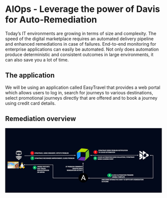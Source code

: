 # AIOps - Leverage the power of Davis for Auto-Remediation 

Today’s IT environments are growing in terms of size and complexity. The speed of the digital marketplace requires an automated delivery pipeline and enhanced remediations in case of failures. End-to-end monitoring for enterprise applications can easily be automated. Not only does automation produce deterministic and consistent outcomes in large environments, it can also save you a lot of time.

## The application
We will be using an application called EasyTravel that provides a web portal which allows users to log in, search for journeys to various destinations, select promotional journeys directly that are offered and to book a journey using credit card details. 


## Remediation overview

![workflow](./workflow.png)





